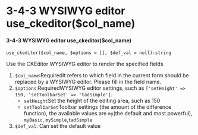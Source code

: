 # 3-4-3 WYSIWYG editor use\_ckeditor\($col\_name\)

#### 3-4-3 WYSIWYG editor use\_ckeditor\($col\_name\)

```text
use_ckeditor($col_name, $options = [], $def_val = null):string
```

Use the CKEditor WYSIWYG editor to render the specified fields

1. `$col_name`:RequiredIt refers to which field in the current form should be replaced by a WYSIWYG editor. Please fill in the field name.
2. `$options`:RequiredWYSIWYG editor settings, such as `['setHeight' => 150, 'setToolbarSet' => 'tadSimple']`.
   * `setHeight`Set the height of the editing area, such as 150
   * `setToolbarSet`Toolbar settings \(the amount of the difference function\), the available values are `my`\(the default and most powerful\), `myBasic`, `mySimple`,`tadSimple`
3. `$def_val`: Can set the default value

